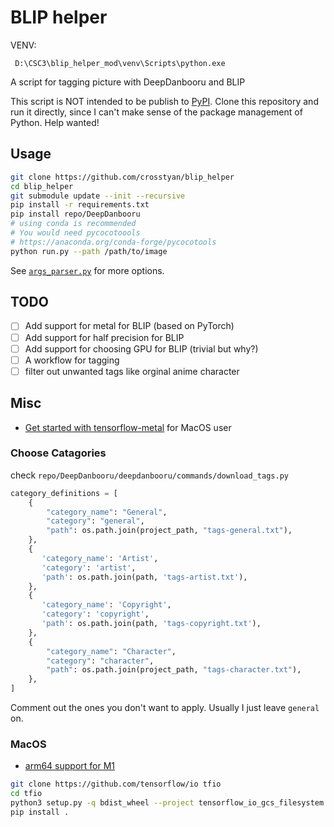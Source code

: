 # BLIP helper



VENV:

```
 D:\CSC3\blip_helper_mod\venv\Scripts\python.exe
```







A script for tagging picture with DeepDanbooru and BLIP

This script is NOT intended to be publish to [PyPI](https://pypi.org). Clone this repository and run it directly,
since I can't make sense of the package management of Python. Help wanted! 

## Usage

```bash
git clone https://github.com/crosstyan/blip_helper
cd blip_helper
git submodule update --init --recursive
pip install -r requirements.txt
pip install repo/DeepDanbooru
# using conda is recommended
# You would need pycocotoools
# https://anaconda.org/conda-forge/pycocotools
python run.py --path /path/to/image
```

See [`args_parser.py`](args_parser.py) for more options.

## TODO

- [ ] Add support for metal for BLIP (based on PyTorch)
- [ ] Add support for half precision for BLIP
- [ ] Add support for choosing GPU for BLIP (trivial but why?)
- [ ] A workflow for tagging
- [ ] filter out unwanted tags like orginal anime character

## Misc

- [Get started with tensorflow-metal](https://developer.apple.com/metal/tensorflow-plugin/) for MacOS user

### Choose Catagories

check `repo/DeepDanbooru/deepdanbooru/commands/download_tags.py`

```python
category_definitions = [
    {
        "category_name": "General",
        "category": "general",
        "path": os.path.join(project_path, "tags-general.txt"),
    },
    {
       'category_name': 'Artist',
       'category': 'artist',
       'path': os.path.join(path, 'tags-artist.txt'),
    },
    {
       'category_name': 'Copyright',
       'category': 'copyright',
       'path': os.path.join(path, 'tags-copyright.txt'),
    },
    {
        "category_name": "Character",
        "category": "character",
        "path": os.path.join(project_path, "tags-character.txt"),
    },
]
```

Comment out the ones you don't want to apply.
Usually I just leave `general` on.

### MacOS 

- [arm64 support for M1 ](https://github.com/tensorflow/io/issues/1298)

```bash
git clone https://github.com/tensorflow/io tfio
cd tfio
python3 setup.py -q bdist_wheel --project tensorflow_io_gcs_filesystem
pip install .
```
